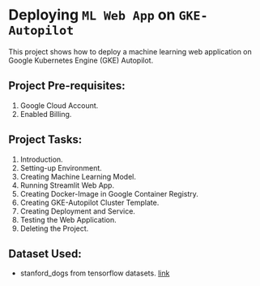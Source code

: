 # Deploying `ML Web App` on `GKE-Autopilot`
This project shows how to deploy a machine learning web application on Google Kubernetes Engine (GKE) Autopilot. 

## Project Pre-requisites:
1. Google Cloud Account.
2. Enabled Billing.

## Project Tasks:
1. Introduction.
2. Setting-up Environment.
3. Creating Machine Learning Model.
4. Running Streamlit Web App.
5. Creating Docker-Image in Google Container Registry.
6. Creating GKE-Autopilot Cluster Template.
7. Creating Deployment and Service.
8. Testing the Web Application.
9. Deleting the Project.

## Dataset Used: 
- stanford_dogs from tensorflow datasets. [link](https://www.tensorflow.org/datasets/catalog/stanford_dogs)
